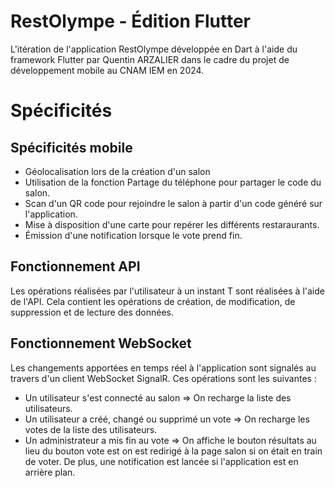 # RestOlympe - Édition Flutter

L'itération de l'application RestOlympe développée en Dart à l'aide du framework Flutter par Quentin ARZALIER dans le cadre du projet de développement mobile au CNAM IEM en 2024.

# Spécificités

## Spécificités mobile

- Géolocalisation lors de la création d'un salon
- Utilisation de la fonction Partage du téléphone pour partager le code du salon.
- Scan d'un QR code pour rejoindre le salon à partir d'un code généré sur l'application.
- Mise à disposition d'une carte pour repérer les différents restaraurants.
- Émission d'une notification lorsque le vote prend fin.

## Fonctionnement API

Les opérations réalisées par l'utilisateur à un instant T sont réalisées à l'aide de l'API. Cela contient les opérations de création, de modification, de suppression et de lecture des données.

## Fonctionnement WebSocket

Les changements apportées en temps réel à l'application sont signalés au travers d'un client WebSocket SignalR. Ces opérations sont les suivantes :

- Un utilisateur s'est connecté au salon => On recharge la liste des utilisateurs.
- Un utilisateur a créé, changé ou supprimé un vote => On recharge les votes de la liste des utilisateurs.
- Un administrateur a mis fin au vote => On affiche le bouton résultats au lieu du bouton vote est on est redirigé à la page salon si on était en train de voter. De plus, une notification est lancée si l'application est en arrière plan.